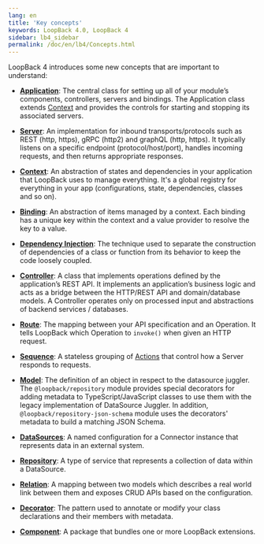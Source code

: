 ```yaml
---
lang: en
title: 'Key concepts'
keywords: LoopBack 4.0, LoopBack 4
sidebar: lb4_sidebar
permalink: /doc/en/lb4/Concepts.html
---
```


LoopBack 4 introduces some new concepts that are important to understand:

- [**Application**](Application.md): The central class for setting up all of
  your module’s components, controllers, servers and bindings. The Application
  class extends [Context](Context.md) and provides the controls for starting and
  stopping its associated servers.

- [**Server**](Server.md): An implementation for inbound transports/protocols
  such as REST (http, https), gRPC (http2) and graphQL (http, https). It
  typically listens on a specific endpoint (protocol/host/port), handles
  incoming requests, and then returns appropriate responses.

- [**Context**](Context.md): An abstraction of states and dependencies in your
  application that LoopBack uses to manage everything. It's a global registry
  for everything in your app (configurations, state, dependencies, classes and
  so on).

- [**Binding**](Binding.md): An abstraction of items managed by a context. Each
  binding has a unique key within the context and a value provider to resolve
  the key to a value.

- [**Dependency Injection**](Dependency-injection.md): The technique used to
  separate the construction of dependencies of a class or function from its
  behavior to keep the code loosely coupled.

- [**Controller**](Controllers.md): A class that implements operations defined
  by the application’s REST API. It implements an application’s business logic
  and acts as a bridge between the HTTP/REST API and domain/database models. A
  Controller operates only on processed input and abstractions of backend
  services / databases.

- [**Route**](Routes.md): The mapping between your API specification and an
  Operation. It tells LoopBack which Operation to `invoke()` when given an HTTP
  request.

- [**Sequence**](Sequence.md): A stateless grouping of
  [Actions](Sequence.md#actions) that control how a Server responds to requests.

- [**Model**](Model.md): The definition of an object in respect to the
  datasource juggler. The `@loopback/repository` module provides special
  decorators for adding metadata to TypeScript/JavaScript classes to use them
  with the legacy implementation of DataSource Juggler. In addition,
  `@loopback/repository-json-schema` module uses the decorators' metadata to
  build a matching JSON Schema.

- [**DataSources**](DataSources.md): A named configuration for a Connector
  instance that represents data in an external system.

- [**Repository**](Repositories.md): A type of service that represents a
  collection of data within a DataSource.

- [**Relation**](Relations.md): A mapping between two models which describes a
  real world link between them and exposes CRUD APIs based on the configuration.

- [**Decorator**](Decorators.md): The pattern used to annotate or modify your
  class declarations and their members with metadata.

- [**Component**](Components.md): A package that bundles one or more LoopBack
  extensions.
